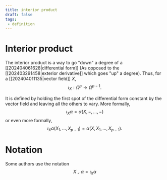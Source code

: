 ```yaml
---
title: interior product
draft: false
tags:
 - definition
---
```

# Interior product
The interior product is a way to go "down" a degree of a [[202404061628|differential form]] 
(As opposed to the [[202403291458|exterior derivative]] which goes "up" a degree). 
Thus, for a [[202404011135|vector field]] $X$, 
$$\iota_X: \Omega^p \longrightarrow \Omega^{p-1}.$$

It is defined by holding the first spot of the differential form constant by the vector field and leaving all the others to vary. 
More formally, 
$$\iota_X \alpha = \alpha(X, -, \dots, -) $$
or even more formally, 
$$\iota_X\alpha(X_1, \dots, X_{p-1}) = \alpha(X, X_1, \dots, X_{p-1}).$$

# Notation
Some authors use the notation 
$$X \ \lrcorner \ \alpha = \iota_X\alpha$$
